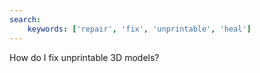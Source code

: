 ```yaml
---
search:
    keywords: ['repair', 'fix', 'unprintable', 'heal']
---
```

How do I fix unprintable 3D models?
